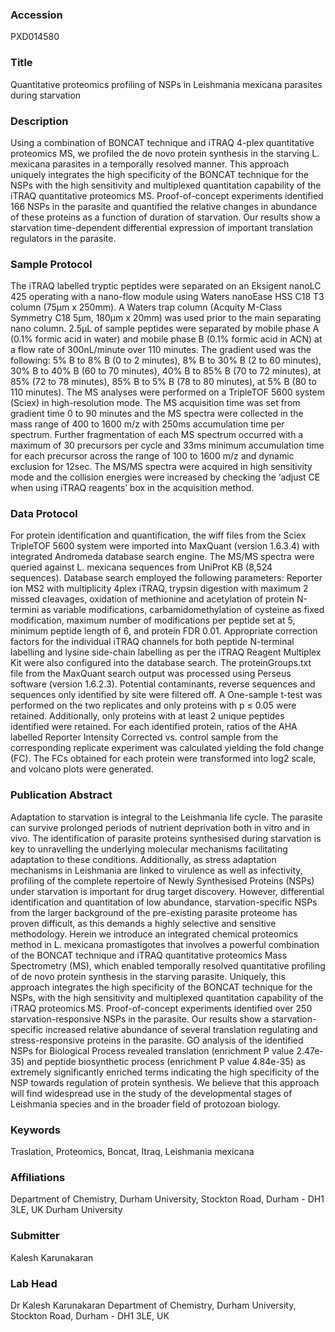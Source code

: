 ### Accession
PXD014580

### Title
Quantitative proteomics profiling of NSPs in Leishmania mexicana parasites during starvation

### Description
Using a combination of BONCAT technique and iTRAQ 4-plex quantitative proteomics MS, we profiled the de novo protein synthesis in the starving L. mexicana parasites in a temporally resolved manner. This approach uniquely integrates the high specificity of the BONCAT technique for the NSPs with the high sensitivity and multiplexed quantitation capability of the iTRAQ quantitative proteomics MS. Proof-of-concept experiments identified 166 NSPs in the parasite and quantified the relative changes in abundance of these proteins as a function of duration of starvation. Our results show a starvation time-dependent differential expression of important translation regulators in the parasite.

### Sample Protocol
The iTRAQ labelled tryptic peptides were separated on an Eksigent nanoLC 425 operating with a nano-flow module using Waters nanoEase HSS C18 T3 column (75µm x 250mm). A Waters trap column (Acquity M-Class Symmetry C18 5µm, 180µm x 20mm) was used prior to the main separating nano column. 2.5µL of sample peptides were separated by mobile phase A (0.1% formic acid in water) and mobile phase B (0.1% formic acid in ACN) at a flow rate of 300nL/minute over 110 minutes. The gradient used was the following: 5% B to 8% B (0 to 2 minutes), 8% B to 30% B (2 to 60 minutes), 30% B to 40% B (60 to 70 minutes), 40% B to 85% B (70 to 72 minutes), at 85% (72 to 78 minutes), 85% B to 5% B (78 to 80 minutes), at 5% B (80 to 110 minutes). The MS analyses were performed on a TripleTOF 5600 system (Sciex) in high-resolution mode. The MS acquisition time was set from gradient time 0 to 90 minutes and the MS spectra were collected in the mass range of 400 to 1600 m/z with 250ms accumulation time per spectrum. Further fragmentation of each MS spectrum occurred with a maximum of 30 precursors per cycle and 33ms minimum accumulation time for each precursor across the range of 100 to 1600 m/z and dynamic exclusion for 12sec.  The MS/MS spectra were acquired in high sensitivity mode and the collision energies were increased by checking the ‘adjust CE when using iTRAQ reagents’ box in the acquisition method.

### Data Protocol
For protein identification and quantification, the wiff files from the Sciex TripleTOF 5600 system were imported into MaxQuant (version 1.6.3.4) with integrated Andromeda database search engine. The MS/MS spectra were queried against L. mexicana sequences from UniProt KB (8,524 sequences). Database search employed the following parameters: Reporter ion MS2 with multiplicity 4plex iTRAQ, trypsin digestion with maximum 2 missed cleavages, oxidation of methionine and acetylation of protein N-termini as variable modifications, carbamidomethylation of cysteine as fixed modification, maximum number of modifications per peptide set at 5, minimum peptide length of 6, and protein FDR 0.01. Appropriate correction factors for the individual iTRAQ channels for both peptide N-terminal labelling and lysine side-chain labelling as per the iTRAQ Reagent Multiplex Kit were also configured into the database search. The proteinGroups.txt file from the MaxQuant search output was processed using Perseus software (version 1.6.2.3). Potential contaminants, reverse sequences and sequences only identified by site were filtered off. A One-sample t-test was performed on the two replicates and only proteins with p ≤ 0.05 were retained. Additionally, only proteins with at least 2 unique peptides identified were retained. For each identified protein, ratios of the AHA labelled Reporter Intensity Corrected vs. control sample from the corresponding replicate experiment was calculated yielding the fold change (FC). The FCs obtained for each protein were transformed into log2 scale, and volcano plots were generated.

### Publication Abstract
Adaptation to starvation is integral to the Leishmania life cycle. The parasite can survive prolonged periods of nutrient deprivation both in vitro and in vivo. The identification of parasite proteins synthesised during starvation is key to unravelling the underlying molecular mechanisms facilitating adaptation to these conditions. Additionally, as stress adaptation mechanisms in Leishmania are linked to virulence as well as infectivity, profiling of the complete repertoire of Newly Synthesised Proteins (NSPs) under starvation is important for drug target discovery. However, differential identification and quantitation of low abundance, starvation-specific NSPs from the larger background of the pre-existing parasite proteome has proven difficult, as this demands a highly selective and sensitive methodology. Herein we introduce an integrated chemical proteomics method in L. mexicana promastigotes that involves a powerful combination of the BONCAT technique and iTRAQ quantitative proteomics Mass Spectrometry (MS), which enabled temporally resolved quantitative profiling of de novo protein synthesis in the starving parasite. Uniquely, this approach integrates the high specificity of the BONCAT technique for the NSPs, with the high sensitivity and multiplexed quantitation capability of the iTRAQ proteomics MS. Proof-of-concept experiments identified over 250 starvation-responsive NSPs in the parasite. Our results show a starvation-specific increased relative abundance of several translation regulating and stress-responsive proteins in the parasite. GO analysis of the identified NSPs for Biological Process revealed translation (enrichment P value 2.47e-35) and peptide biosynthetic process (enrichment P value 4.84e-35) as extremely significantly enriched terms indicating the high specificity of the NSP towards regulation of protein synthesis. We believe that this approach will find widespread use in the study of the developmental stages of Leishmania species and in the broader field of protozoan biology.

### Keywords
Traslation, Proteomics, Boncat, Itraq, Leishmania mexicana

### Affiliations
Department of Chemistry, Durham University, Stockton Road, Durham - DH1 3LE, UK
Durham University

### Submitter
Kalesh Karunakaran

### Lab Head
Dr Kalesh Karunakaran
Department of Chemistry, Durham University, Stockton Road, Durham - DH1 3LE, UK


